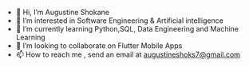 - 👋 Hi, I’m Augustine Shokane
- 👀 I’m interested in Software Engineering & Artificial intelligence 
- 🌱 I’m currently learning Python,SQL, Data Engineering and Machine Learning
- 💞️ I’m looking to collaborate on Flutter Mobile Apps
- 📫 How to reach me , send an email at augustineshoks7@gmail.com

<!---
codewithsyre/codewithsyre is a ✨ special ✨ repository because its `README.md` (this file) appears on your GitHub profile.
You can click the Preview link to take a look at your changes.
--->
